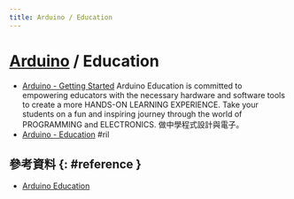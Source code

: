 ```yaml
---
title: Arduino / Education
---
```

# [Arduino](arduino.md) / Education

  - [Arduino \- Getting Started](https://www.arduino.cc/en/Guide/HomePage) Arduino Education is committed to empowering educators with the necessary hardware and software tools to create a more HANDS-ON LEARNING EXPERIENCE. Take your students on a fun and inspiring journey through the world of PROGRAMMING and ELECTRONICS. 做中學程式設計與電子。
  - [Arduino \- Education](https://www.arduino.cc/en/Main/Education) #ril

## 參考資料 {: #reference }

  - [Arduino Education](https://www.arduino.cc/en/Main/Education)

